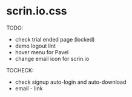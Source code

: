 # scrin.io.css

TODO: 
- check trial ended page (locked)
- demo logout lint
- hover menu for Pavel
- change email icon for scrin.io


TOCHECK:
- check signup auto-login and auto-download
- email - link